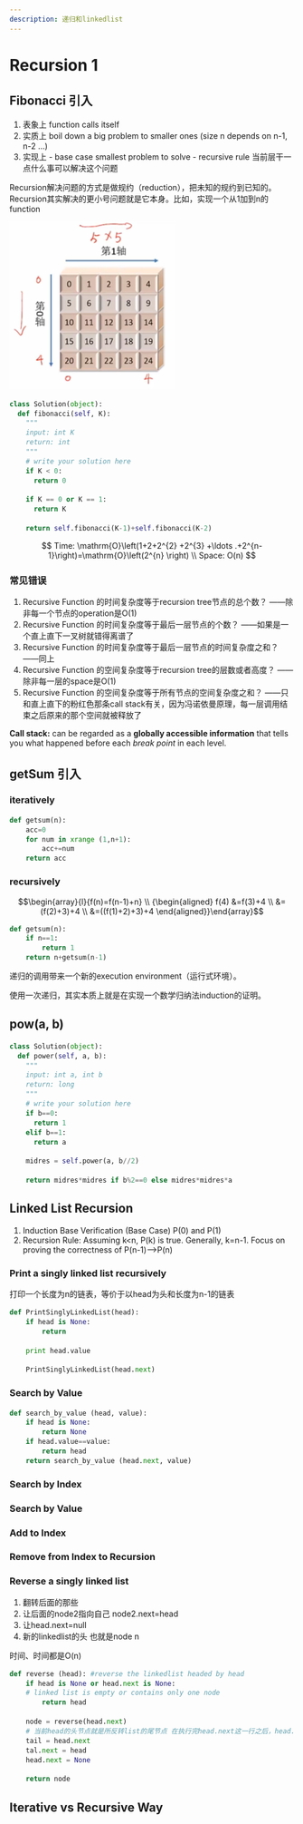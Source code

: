 ```yaml
---
description: 递归和linkedlist
---
```


# Recursion 1

## Fibonacci 引入

1. 表象上 function calls itself
2. 实质上 boil down a big problem to smaller ones \(size n depends on n-1, n-2 ...\)
3. 实现上  - base case smallest problem to solve - recursive rule 当前层干一点什么事可以解决这个问题

Recursion解决问题的方式是做规约（reduction），把未知的规约到已知的。Recursion其实解决的更小号问题就是它本身。比如，实现一个从1加到n的function

![](../.gitbook/assets/image%20%2829%29.png)

```python
class Solution(object):
  def fibonacci(self, K):
    """
    input: int K
    return: int
    """
    # write your solution here
    if K < 0:
      return 0

    if K == 0 or K == 1:
      return K
    
    return self.fibonacci(K-1)+self.fibonacci(K-2)
```

$$
Time: \mathrm{O}\left(1+2+2^{2} +2^{3} +\ldots .+2^{n-1}\right)=\mathrm{O}\left(2^{n} \right) \\
Space: O(n)
$$

### 常见错误

1. Recursive Function 的时间复杂度等于recursion tree节点的总个数？  ——除非每一个节点的operation是O\(1\)
2. Recursive Function 的时间复杂度等于最后一层节点的个数？ ——如果是一个直上直下一叉树就错得离谱了
3. Recursive Function 的时间复杂度等于最后一层节点的时间复杂度之和？ ——同上
4. Recursive Function 的空间复杂度等于recursion tree的层数或者高度？ ——除非每一层的space是O\(1\)
5. Recursive Function 的空间复杂度等于所有节点的空间复杂度之和？ ——只和直上直下的粉红色那条call stack有关，因为冯诺依曼原理，每一层调用结束之后原来的那个空间就被释放了

**Call stack:** can be regarded as a **globally accessible information** that tells you what happened before each _break point_ in each level. 

## getSum 引入

### iteratively

```python
def getsum(n):
    acc=0
    for num in xrange (1,n+1):
        acc+=num
    return acc
```

### recursively

$$\begin{array}{l}{f(n)=f(n-1)+n} \\   {\begin{aligned} f(4) &=f(3)+4 \\ &=(f(2)+3)+4 \\ &=((f(1)+2)+3)+4  \end{aligned}}\end{array}$$ 

```python
def getsum(n):
    if n==1:
        return 1
    return n+getsum(n-1)
```

递归的调用带来一个新的execution environment（运行式环境）。

使用一次递归，其实本质上就是在实现一个数学归纳法induction的证明。

## pow\(a, b\)

```python
class Solution(object):
  def power(self, a, b):
    """
    input: int a, int b
    return: long
    """
    # write your solution here
    if b==0:
      return 1
    elif b==1:
      return a

    midres = self.power(a, b//2)

    return midres*midres if b%2==0 else midres*midres*a
```

## Linked List Recursion

1. Induction Base Verification \(Base Case\) P\(0\) and P\(1\)
2. Recursion Rule: Assuming k&lt;n, P\(k\) is true. Generally, k=n-1. Focus on proving the correctness of P\(n-1\)--&gt;P\(n\) 

### Print a singly linked list recursively 

打印一个长度为n的链表，等价于以head为头和长度为n-1的链表

```python
def PrintSinglyLinkedList(head):
    if head is None:
        return
        
    print head.value
    
    PrintSinglyLinkedList(head.next)
```

### Search by Value

```python
def search_by_value (head, value):
    if head is None:
        return None
    if head.value==value:
        return head
    return search_by_value (head.next, value)
```

### Search by Index 

### Search by Value

### Add to Index

### Remove from Index to Recursion 

### Reverse a singly linked list

1. 翻转后面的那些
2. 让后面的node2指向自己 node2.next=head
3. 让head.next=null
4. 新的linkedlist的头 也就是node n

时间、时间都是O\(n\)

```python
def reverse (head): #reverse the linkedlist headed by head
    if head is None or head.next is None:
    # linked list is empty or contains only one node
        return head
    
    node = reverse(head.next)
    # 当前head的头节点就是所反转list的尾节点 在执行完head.next这一行之后，head.next的值还是原来的
    tail = head.next
    tal.next = head
    head.next = None 
    
    return node
```

## Iterative vs Recursive Way


